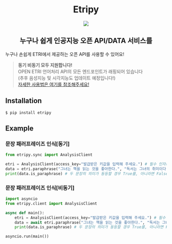 <div align="center">
  <h1>Etripy</h1>
  <img src="https://github.com/VoidAsMad/ETRI/assets/103942316/bce15af5-e0c4-411e-a058-320dfdf8c720"></img>
</div>

<div align="center">
  <h2>누구나 쉽게 인공지능 오픈 API/DATA 서비스를</h2>
</div>

누구나 손쉽게 ETRI에서 제공하는 오픈 API를 사용할 수 있어요!<br>
> **동기 비동기 모두 지원합니다!**<br>
> OPEN ETRI 언어처리 API의 모든 엔드포인트가 래핑되어 있습니다<br>
> (추후 음성지능 및 시각지능도 업데이트 예정입니다!)<br>
> [자세한 사용법은 여기를 참조해주세요!](https://etripy.notion.site/Etripy-b76746d40bef49b984f006cf2ef31437)<br>

## Installation
```
$ pip install etripy
```
## Example
### 문장 패러프레이즈 인식[동기]
```py
from etripy.sync import AnalysisClient

etri = AnalysisClient(access_key="발급받은 키값을 입력해 주세요.") # 필수 인자(API)가 들어가는 곳입니다.
data = etri.paraphrase("그녀는 책을 읽는 것을 좋아한다.", "독서는 그녀의 취미이다.")
print(data.is_paraphrase) # 두 문장의 의미가 동등할 경우 True를, 아니라면 False를 반환합니다.
```
### 문장 패러프레이즈 인식[비동기]
```py
import asyncio
from etripy.client import AnalysisClient

async def main():
    etri = AnalysisClient(access_key="발급받은 키값을 입력해 주세요.") # 필수 인자(API)가 들어가는 곳입니다.
    data = await etri.paraphrase("그녀는 책을 읽는 것을 좋아한다.", "독서는 그녀의 취미이다.")
    print(data.is_paraphrase) # 두 문장의 의미가 동등할 경우 True를, 아니라면 False를 반환합니다.

asyncio.run(main())
```